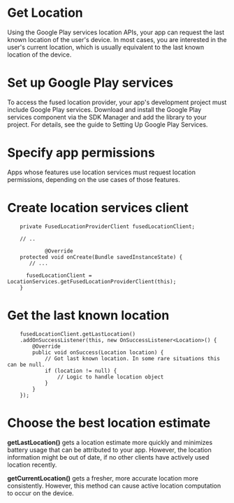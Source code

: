 # Get Location

Using the Google Play services location APIs, your app can request the last known location of the user's device. In most cases, you are interested in the user's current location, which is usually equivalent to the last known location of the device.

# Set up Google Play services

To access the fused location provider, your app's development project must include Google Play services. Download and install the Google Play services component via the SDK Manager and add the library to your project. For details, see the guide to Setting Up Google Play Services.

# Specify app permissions

Apps whose features use location services must request location permissions, depending on the use cases of those features.

# Create location services client

        private FusedLocationProviderClient fusedLocationClient;

        // ..

                @Override
        protected void onCreate(Bundle savedInstanceState) {
           // ...

          fusedLocationClient = LocationServices.getFusedLocationProviderClient(this);
        }


        
        
# Get the last known location


        fusedLocationClient.getLastLocation()
        .addOnSuccessListener(this, new OnSuccessListener<Location>() {
            @Override
            public void onSuccess(Location location) {
                // Got last known location. In some rare situations this can be null.
                if (location != null) {
                    // Logic to handle location object
                }
            }
        });


# Choose the best location estimate

**getLastLocation()** gets a location estimate more quickly and minimizes battery usage that can be attributed to your app. However, the location information might be out of date, if no other clients have actively used location recently.

**getCurrentLocation()** gets a fresher, more accurate location more consistently. However, this method can cause active location computation to occur on the device.
